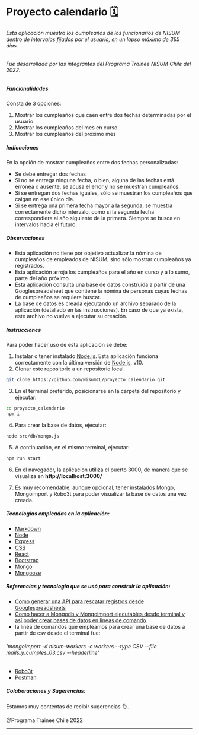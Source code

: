 # **Proyecto calendario 🗓️**

###### Esta aplicación muestra los cumpleaños de los funcionarios de NISUM dentro de intervalos fijados por el usuario, en un lapso máximo de 365 días.

###### Fue desarrollada por las integrantes del Programa Trainee NISUM Chile del 2022.

##### Funcionalidades

Consta de 3 opciones:

1. Mostrar los cumpleaños que caen entre dos fechas determinadas por el usuario
2. Mostrar los cumpleaños del mes en curso
3. Mostrar los cumpleaños del próximo mes

##### Indicaciones

En la opción de mostrar cumpleaños entre dos fechas personalizadas:

- Se debe entregar dos fechas
- Si no se entrega ninguna fecha, o bien, alguna de las fechas está erronea o ausente, se acusa el error y no se muestran cumpleaños.
- Si se entregan dos fechas iguales, sólo se muestran los cumpleaños que caigan en ese único día.
- Si se entrega una primera fecha mayor a la segunda, se muestra correctamente dicho intervalo, como si la segunda fecha correspondiera al año siguiente de la primera. Siempre se busca en intervalos hacia el futuro.

##### Observaciones

- Esta aplicación no tiene por objetivo actualizar la nómina de cumpleaños de empleados de NISUM, sino sólo mostrar cumpleaños ya registrados.
- Esta aplicación arroja los cumpleaños para el año en curso y a lo sumo, parte del año próximo.
- Esta aplicación consulta una base de datos construida a partir de una Googlespreadsheet que contiene la nómina de personas cuyas fechas de cumpleaños se requiere buscar.
- La base de datos es creada ejecutando un archivo separado de la aplicación (detallado en las instrucciones). En caso de que ya exista, este archivo no vuelve a ejecutar su creación.

##### Instrucciones

Para poder hacer uso de esta aplicación se debe:

1. Instalar o tener instalado [Node.js](https://nodejs.org/). Esta aplicación funciona correctamente con la última versión de [Node.js](https://nodejs.org/), v10.
2. Clonar este repositorio a un repositorio local.

```sh
git clone https://github.com/NisumCL/proyecto_calendario.git
```

3. En el terminal preferido, posicionarse en la carpeta del repositorio y ejecutar:

```sh
cd proyecto_calendario
npm i
```
4. Para crear la base de datos, ejecutar:
```sh
node src/db/mongo.js
```
5. A continuación, en el mismo terminal, ejecutar:

```sh
npm run start
```
6. En el navegador, la aplicacion utiliza el puerto 3000, de manera que se visualiza en **http://localhost:3000/**

7. Es muy recomendable, aunque opcional, tener instalados Mongo, Mongoimport y Robo3t para poder visualizar la base de datos una vez creada. 

##### Tecnologías empleadas en la aplicación:

- [Markdown](https://markdown.es/sintaxis-markdown/)
- [Node](https://nodejs.org/)
- [Express](http://expressjs.com/)
- [CSS](http://www.csszengarden.com/)
- [React](https://reactjs.org/)
- [Bootstrap](https://getbootstrap.com/)
- [Mongo](https://www.mongodb.com/)
- [Mongoose](https://mongoosejs.com/)

##### Referencias y tecnología que se usó para construir la aplicación:

- [Como generar una API para rescatar registros desde Googlespreadsheets](https://www.youtube.com/watch?v=crIC5JbS5tc)
- [Como hacer a Mongodb y Mongoimport ejecutables desde terminal y así poder crear bases de datos en lineas de comando](https://www.youtube.com/watch?v=nuQD3Xfr0KY).
- la línea de comandos que empleamos para crear una base de datos a partir de csv desde el terminal fue:
###### 'mongoimport -d nisum-workers -c workers --type CSV --file mails_y_cumples_03.csv --headerline'
- [Robo3t](https://robomongo.org/)
- [Postman](https://www.postman.com/)


##### Colaboraciones y Sugerencias:

Estamos muy contentas de recibir sugerencias 👌.

@Programa Trainee Chile 2022

---
